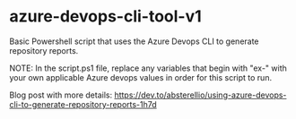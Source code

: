 # azure-devops-cli-tool-v1
Basic Powershell script that uses the Azure Devops CLI to generate repository reports.

NOTE: In the script.ps1 file, replace any variables that begin with "ex-" with your own applicable Azure devops values in order for this script to run.

Blog post with more details: https://dev.to/absterellio/using-azure-devops-cli-to-generate-repository-reports-1h7d
